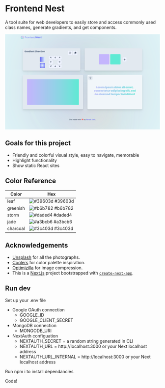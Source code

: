 # **Frontend Nest**

A tool suite for web developers to easily store and access commonly used class names, generate gradients, and get components.

![photo demo](./public/images/fullsite.png)

## Goals for this project

- Friendly and colorful visual style, easy to navigate, memorable
- Highlight functionality
- Show static React sites

## Color Reference

| Color    | Hex                                                              |
| -------- | ---------------------------------------------------------------- |
| leaf     | ![#39603d](https://via.placeholder.com/10/39603d?text=+) #39603d |
| greenish | ![#b6b782](https://via.placeholder.com/10/b6b782?text=+) #b6b782 |
| storm    | ![#daded4](https://via.placeholder.com/10/daded4?text=+) #daded4 |
| jade     | ![#a3bcb6](https://via.placeholder.com/10/a3bcb6?text=+) #a3bcb6 |
| charcoal | ![#3c403d](https://via.placeholder.com/10/3c403d?text=+) #3c403d |

## **Acknowledgements**

- [Unsplash](https://unsplash.com/) for all the photographs.
- [Coolers](https://coolors.co/) for color palette inspiration.
- [Optimizilla](https://imagecompressor.com/) for image compression.
- This is a [Next.js](https://nextjs.org/) project bootstrapped with [`create-next-app`](https://github.com/vercel/next.js/tree/canary/packages/create-next-app).

## Run dev

Set up your .env file

- Google OAuth connection
  - GOOGLE_ID
  - GOOGLE_CLIENT_SECRET
- MongoDB connection
  - MONGODB_URI
- NextAuth configuation
  - NEXTAUTH_SECRET = a random string generated in CLI
  - NEXTAUTH_URL = http://localhost:3000 or your Next localhost address
  - NEXTAUTH_URL_INTERNAL = http://localhost:3000 or your Next localhost address

Run npm i to install dependancies

Code!
